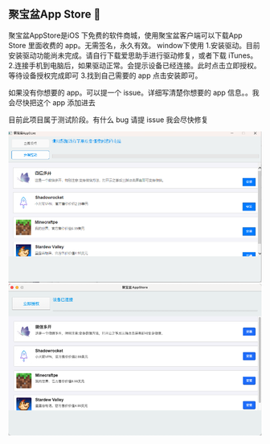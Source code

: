 ## 聚宝盆App Store 👋


聚宝盆AppStore是iOS 下免费的软件商城，使用聚宝盆客户端可以下载App Store 里面收费的 app。无需签名，永久有效。
window下使用
1.安装驱动。目前安装驱动功能尚未完成。请自行下载爱思助手进行驱动修复，或者下载 iTunes。
2.连接手机到电脑后，如果驱动正常。会提示设备已经连接。此时点击立即授权。等待设备授权完成即可
3.找到自己需要的 app 点击安装即可。

如果没有你想要的 app。可以提一个 issue。详细写清楚你想要的 app 信息。。我会尽快把这个 app 添加进去

目前此项目属于测试阶段。有什么 bug 请提 issue  我会尽快修复


![Windows](images/windows.png)
![macOS](images/macos.png)
